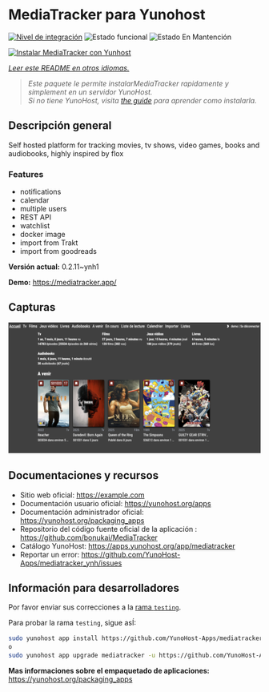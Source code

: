 <!--
Este archivo README esta generado automaticamente<https://github.com/YunoHost/apps/tree/master/tools/readme_generator>
No se debe editar a mano.
-->

# MediaTracker para Yunohost

[![Nivel de integración](https://apps.yunohost.org/badge/integration/mediatracker)](https://ci-apps.yunohost.org/ci/apps/mediatracker/)
![Estado funcional](https://apps.yunohost.org/badge/state/mediatracker)
![Estado En Mantención](https://apps.yunohost.org/badge/maintained/mediatracker)

[![Instalar MediaTracker con Yunhost](https://install-app.yunohost.org/install-with-yunohost.svg)](https://install-app.yunohost.org/?app=mediatracker)

*[Leer este README en otros idiomas.](./ALL_README.md)*

> *Este paquete le permite instalarMediaTracker rapidamente y simplement en un servidor YunoHost.*  
> *Si no tiene YunoHost, visita [the guide](https://yunohost.org/install) para aprender como instalarla.*

## Descripción general

Self hosted platform for tracking movies, tv shows, video games, books and audiobooks, highly inspired by flox

### Features

- notifications
- calendar
- multiple users
- REST API
- watchlist
- docker image
- import from Trakt
- import from goodreads


**Versión actual:** 0.2.11~ynh1

**Demo:** <https://mediatracker.app/>

## Capturas

![Captura de MediaTracker](./doc/screenshots/screenshot.png)

## Documentaciones y recursos

- Sitio web oficial: <https://example.com>
- Documentación usuario oficial: <https://yunohost.org/apps>
- Documentación administrador oficial: <https://yunohost.org/packaging_apps>
- Repositorio del código fuente oficial de la aplicación : <https://github.com/bonukai/MediaTracker>
- Catálogo YunoHost: <https://apps.yunohost.org/app/mediatracker>
- Reportar un error: <https://github.com/YunoHost-Apps/mediatracker_ynh/issues>

## Información para desarrolladores

Por favor enviar sus correcciones a la [rama `testing`](https://github.com/YunoHost-Apps/mediatracker_ynh/tree/testing).

Para probar la rama `testing`, sigue asÍ:

```bash
sudo yunohost app install https://github.com/YunoHost-Apps/mediatracker_ynh/tree/testing --debug
o
sudo yunohost app upgrade mediatracker -u https://github.com/YunoHost-Apps/mediatracker_ynh/tree/testing --debug
```

**Mas informaciones sobre el empaquetado de aplicaciones:** <https://yunohost.org/packaging_apps>
